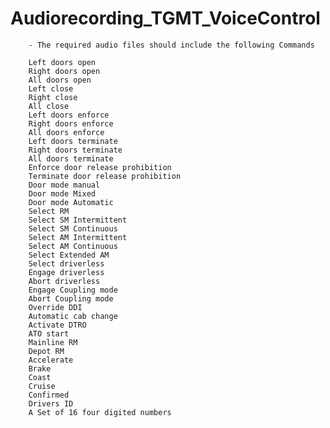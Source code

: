 # Audiorecording_TGMT_VoiceControl

        - The required audio files should include the following Commands
        
        Left doors open 
        Right doors open 
        All doors open 
        Left close 
        Right close
        All close 
        Left doors enforce
        Right doors enforce
        All doors enforce
        Left doors terminate
        Right doors terminate
        All doors terminate
        Enforce door release prohibition
        Terminate door release prohibition
        Door mode manual
        Door mode Mixed
        Door mode Automatic
        Select RM
        Select SM Intermittent
        Select SM Continuous
        Select AM Intermittent
        Select AM Continuous
        Select Extended AM
        Select driverless 
        Engage driverless 
        Abort driverless
        Engage Coupling mode
        Abort Coupling mode
        Override DDI
        Automatic cab change
        Activate DTRO
        ATO start
        Mainline RM
        Depot RM
        Accelerate
        Brake
        Coast
        Cruise
        Confirmed
        Drivers ID
        A Set of 16 four digited numbers
